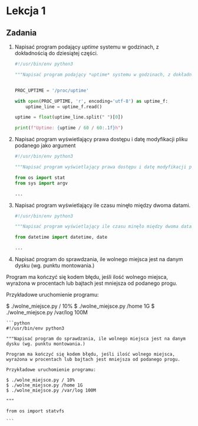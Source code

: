 # Lekcja 1

## Zadania

1. Napisać program podający *uptime* systemu w godzinach, z dokładnością do dziesiątej części.

    ```python
    #!/usr/bin/env python3
    
    """Napisać program podający *uptime* systemu w godzinach, z dokładnością do dziesiątej części."""
    
    
    PROC_UPTIME = '/proc/uptime'
    
    with open(PROC_UPTIME, 'r', encoding='utf-8') as uptime_f:
        uptime_line = uptime_f.read()
    
    uptime = float(uptime_line.split(" ")[0])
    
    print(f"Uptime: {uptime / 60 / 60:.1f}h")

    ```

2. Napisać program wyświetlający prawa dostępu i datę modyfikacji pliku podanego jako argument

    ```python
    #!/usr/bin/env python3
    
    """Napisać program wyświetlający prawa dostępu i datę modyfikacji pliku podanego jako argument"""
    
    from os import stat
    from sys import argv
    
    ...

    ```

3. Napisać program wyświetlający ile czasu minęło między dwoma datami.

    ```python
    #!/usr/bin/env python3
    
    """Napisać program wyświetlający ile czasu minęło między dwoma datami."""
    
    from datetime import datetime, date
    
    ...

    ```

4. Napisać program do sprawdzania, ile wolnego miejsca jest na danym dysku (wg. punktu montowania.)

Program ma kończyć się kodem błędu, jeśli ilość wolnego miejsca, wyrażona w procentach lub bajtach jest mniejsza od podanego progu.

Przykładowe uruchomienie programu:

$ ./wolne_miejsce.py / 10%
$ ./wolne_miejsce.py /home 1G
$ ./wolne_miejsce.py /var/log 100M

    ```python
    #!/usr/bin/env python3
    
    """Napisać program do sprawdzania, ile wolnego miejsca jest na danym dysku (wg. punktu montowania.)
    
    Program ma kończyć się kodem błędu, jeśli ilość wolnego miejsca, wyrażona w procentach lub bajtach jest mniejsza od podanego progu.
    
    Przykładowe uruchomienie programu:
    
    $ ./wolne_miejsce.py / 10%
    $ ./wolne_miejsce.py /home 1G
    $ ./wolne_miejsce.py /var/log 100M
    
    """
    
    from os import statvfs

    ```

